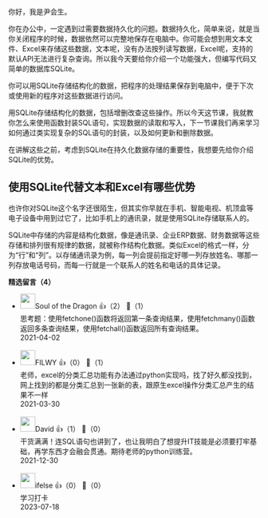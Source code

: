 你好，我是尹会生。

你在办公中，一定遇到过需要数据持久化的问题。数据持久化，简单来说，就是当你关闭程序的时候，数据依然可以完整地保存在电脑中。你可能会想到用文本文件、Excel来存储这些数据，文本呢，没有办法按列读写数据，Excel呢，支持的默认API无法进行复杂查询。所以我今天要给你介绍一个功能强大，但编写代码又简单的数据库SQLite。

你可以用SQLite存储结构化的数据，把程序的处理结果保存到电脑中，便于下次或使用新的程序对这些数据进行访问。

用SQLite存储结构化的数据，包括增删改查这些操作。所以今天这节课，我就教你怎么来使用函数封装SQL语句，实现数据的读取和写入，下一节课我们再来学习如何通过类实现复杂的SQL语句的封装，以及如何更新和删除数据。

在讲解这些之前，考虑到SQLite在持久化数据存储的重要性，我想要先给你介绍SQLite的优势。

## 使用SQLite代替文本和Excel有哪些优势

也许你对SQLite这个名字还很陌生，但其实你早就在手机、智能电视、机顶盒等电子设备中用到过它了，比如手机上的通讯录，就是使用SQLite存储联系人的。

SQLite中存储的内容是结构化数据，像是通讯录、企业ERP数据、财务数据等这些存储和排列很有规律的数据，就被称作结构化数据。类似Excel的格式一样，分为“行”和“列”。以存储通讯录为例，每一列会提前指定好哪一列存放姓名、哪那一列存放电话号码，而每一行就是一个联系人的姓名和电话的具体记录。
<div><strong>精选留言（4）</strong></div><ul>
<li><img src="https://static001.geekbang.org/account/avatar/00/25/33/7b/9e012181.jpg" width="30px"><span>Soul of the Dragon</span> 👍（2） 💬（1）<div>思考题：使用fetchone()函数将返回第一条查询结果，使用fetchmany()函数返回多条查询结果，使用fetchall()函数返回所有查询结果。</div>2021-04-02</li><br/><li><img src="https://static001.geekbang.org/account/avatar/00/15/21/9a/a40452c8.jpg" width="30px"><span>FILWY</span> 👍（0） 💬（1）<div>老师，excel的分类汇总功能有办法通过python实现吗，找了好久都没找到，网上找到的都是分类汇总到一张新的表，跟原生excel操作分类汇总产生的结果不一样</div>2021-03-30</li><br/><li><img src="https://static001.geekbang.org/account/avatar/00/27/0f/09/e5221743.jpg" width="30px"><span>David</span> 👍（1） 💬（0）<div>干货满满！连SQL语句也讲到了，也让我明白了想提升IT技能是必须要打牢基础，再学东西才会融会贯通。期待老师的python训练营。</div>2021-12-30</li><br/><li><img src="https://static001.geekbang.org/account/avatar/00/26/eb/d7/90391376.jpg" width="30px"><span>ifelse</span> 👍（0） 💬（0）<div>学习打卡</div>2023-07-18</li><br/>
</ul>